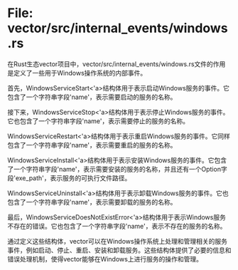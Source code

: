 # File: vector/src/internal_events/windows.rs

在Rust生态vector项目中，vector/src/internal_events/windows.rs文件的作用是定义了一些用于Windows操作系统的内部事件。

首先，WindowsServiceStart<'a>结构体用于表示启动Windows服务的事件。它包含了一个字符串字段'name'，表示需要启动的服务的名称。

接下来，WindowsServiceStop<'a>结构体用于表示停止Windows服务的事件。它也包含了一个字符串字段'name'，表示需要停止的服务的名称。

WindowsServiceRestart<'a>结构体用于表示重启Windows服务的事件。它同样包含了一个字符串字段'name'，表示需要重启的服务的名称。

WindowsServiceInstall<'a>结构体用于表示安装Windows服务的事件。它包含了一个字符串字段'name'，表示需要安装的服务的名称，并且还有一个Option字段'exe_path'，表示服务的可执行文件路径。

WindowsServiceUninstall<'a>结构体用于表示卸载Windows服务的事件。它也包含了一个字符串字段'name'，表示需要卸载的服务的名称。

最后，WindowsServiceDoesNotExistError<'a>结构体用于表示Windows服务不存在的错误。它也包含了一个字符串字段'name'，表示不存在的服务的名称。

通过定义这些结构体，vector可以在Windows操作系统上处理和管理相关的服务事件，例如启动、停止、重启、安装和卸载服务。这些结构体提供了必要的信息和错误处理机制，使得vector能够在Windows上进行服务的操作和管理。

